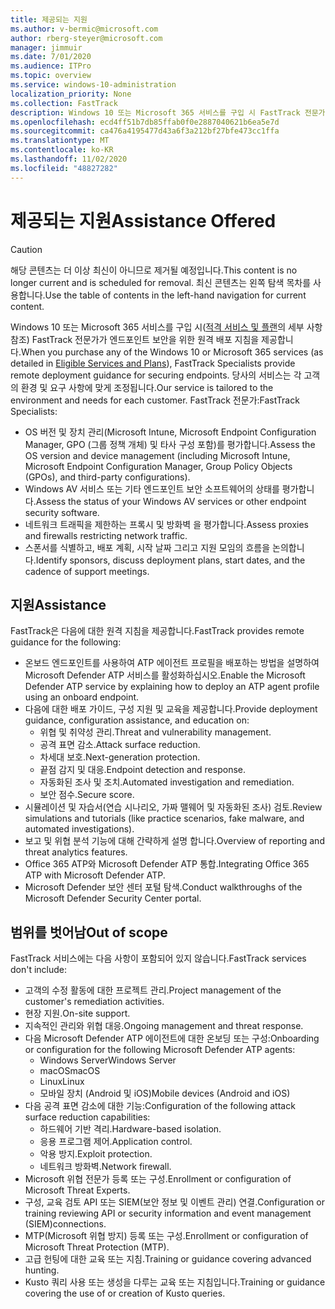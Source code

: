 ```yaml
---
title: 제공되는 지원
ms.author: v-bermic@microsoft.com
author: rberg-steyer@microsoft.com
manager: jimmuir
ms.date: 7/01/2020
ms.audience: ITPro
ms.topic: overview
ms.service: windows-10-administration
localization_priority: None
ms.collection: FastTrack
description: Windows 10 또는 Microsoft 365 서비스를 구입 시 FastTrack 전문가가 엔드포인트 보안을 위한 원격 배포 지침을 제공합니다. 당사의 서비스는 각 고객의 환경 및 요구 사항에 맞게 조정됩니다.
ms.openlocfilehash: ecd4ff51b7db85ffab0f0e2887040621b6ea5e7d
ms.sourcegitcommit: ca476a4195477d43a6f3a212bf27bfe473cc1ffa
ms.translationtype: MT
ms.contentlocale: ko-KR
ms.lasthandoff: 11/02/2020
ms.locfileid: "48827282"
---
```

# <a name="assistance-offered"></a><span data-ttu-id="69fa7-104">제공되는 지원</span><span class="sxs-lookup"><span data-stu-id="69fa7-104">Assistance Offered</span></span>  

> [!CAUTION]
> <span data-ttu-id="69fa7-105">해당 콘텐츠는 더 이상 최신이 아니므로 제거될 예정입니다.</span><span class="sxs-lookup"><span data-stu-id="69fa7-105">This content is no longer current and is scheduled for removal.</span></span> <span data-ttu-id="69fa7-106">최신 콘텐츠는 왼쪽 탐색 목차를 사용합니다.</span><span class="sxs-lookup"><span data-stu-id="69fa7-106">Use the table of contents in the left-hand navigation for current content.</span></span>

<span data-ttu-id="69fa7-107">Windows 10 또는 Microsoft 365 서비스를 구입 시([적격 서비스 및 플랜](M365-eligible-services-and-plans.md)의 세부 사항 참조) FastTrack 전문가가 엔드포인트 보안을 위한 원격 배포 지침을 제공합니다.</span><span class="sxs-lookup"><span data-stu-id="69fa7-107">When you purchase any of the Windows 10 or Microsoft 365 services (as detailed in [Eligible Services and Plans](M365-eligible-services-and-plans.md)), FastTrack Specialists provide remote deployment guidance for securing endpoints.</span></span> <span data-ttu-id="69fa7-108">당사의 서비스는 각 고객의 환경 및 요구 사항에 맞게 조정됩니다.</span><span class="sxs-lookup"><span data-stu-id="69fa7-108">Our service is tailored to the environment and needs for each customer.</span></span> <span data-ttu-id="69fa7-109">FastTrack 전문가:</span><span class="sxs-lookup"><span data-stu-id="69fa7-109">FastTrack Specialists:</span></span>
- <span data-ttu-id="69fa7-110">OS 버전 및 장치 관리(Microsoft Intune, Microsoft Endpoint Configuration Manager, GPO (그룹 정책 개체) 및 타사 구성 포함)를 평가합니다.</span><span class="sxs-lookup"><span data-stu-id="69fa7-110">Assess the OS version and device management (including Microsoft Intune, Microsoft Endpoint Configuration Manager, Group Policy Objects (GPOs), and third-party configurations).</span></span>
- <span data-ttu-id="69fa7-111">Windows AV 서비스 또는 기타 엔드포인트 보안 소프트웨어의 상태를 평가합니다.</span><span class="sxs-lookup"><span data-stu-id="69fa7-111">Assess the status of your Windows AV services or other endpoint security software.</span></span>
- <span data-ttu-id="69fa7-112">네트워크 트래픽을 제한하는 프록시 및 방화벽 을 평가합니다.</span><span class="sxs-lookup"><span data-stu-id="69fa7-112">Assess proxies and firewalls restricting network traffic.</span></span>
- <span data-ttu-id="69fa7-113">스폰서를 식별하고, 배포 계획, 시작 날짜 그리고 지원 모임의 흐름을 논의합니다.</span><span class="sxs-lookup"><span data-stu-id="69fa7-113">Identify sponsors, discuss deployment plans, start dates, and the cadence of support meetings.</span></span>

## <a name="assistance"></a><span data-ttu-id="69fa7-114">지원</span><span class="sxs-lookup"><span data-stu-id="69fa7-114">Assistance</span></span>

<span data-ttu-id="69fa7-115">FastTrack은 다음에 대한 원격 지침을 제공합니다.</span><span class="sxs-lookup"><span data-stu-id="69fa7-115">FastTrack provides remote guidance for the following:</span></span>
- <span data-ttu-id="69fa7-116">온보드 엔드포인트를 사용하여 ATP 에이전트 프로필을 배포하는 방법을 설명하여 Microsoft Defender ATP 서비스를 활성화하십시오.</span><span class="sxs-lookup"><span data-stu-id="69fa7-116">Enable the Microsoft Defender ATP service by explaining how to deploy an ATP agent profile using an onboard endpoint.</span></span>
- <span data-ttu-id="69fa7-117">다음에 대한 배포 가이드, 구성 지원 및 교육을 제공합니다.</span><span class="sxs-lookup"><span data-stu-id="69fa7-117">Provide deployment guidance, configuration assistance, and education on:</span></span>
    - <span data-ttu-id="69fa7-118">위협 및 취약성 관리.</span><span class="sxs-lookup"><span data-stu-id="69fa7-118">Threat and vulnerability management.</span></span>
    - <span data-ttu-id="69fa7-119">공격 표면 감소.</span><span class="sxs-lookup"><span data-stu-id="69fa7-119">Attack surface reduction.</span></span>
    - <span data-ttu-id="69fa7-120">차세대 보호.</span><span class="sxs-lookup"><span data-stu-id="69fa7-120">Next-generation protection.</span></span>
    - <span data-ttu-id="69fa7-121">끝점 감지 및 대응.</span><span class="sxs-lookup"><span data-stu-id="69fa7-121">Endpoint detection and response.</span></span>
    - <span data-ttu-id="69fa7-122">자동화된 조사 및 조치.</span><span class="sxs-lookup"><span data-stu-id="69fa7-122">Automated investigation and remediation.</span></span>
    - <span data-ttu-id="69fa7-123">보안 점수.</span><span class="sxs-lookup"><span data-stu-id="69fa7-123">Secure score.</span></span>
- <span data-ttu-id="69fa7-124">시뮬레이션 및 자습서(연습 시나리오, 가짜 맬웨어 및 자동화된 조사) 검토.</span><span class="sxs-lookup"><span data-stu-id="69fa7-124">Review simulations and tutorials (like practice scenarios, fake malware, and automated investigations).</span></span>
- <span data-ttu-id="69fa7-125">보고 및 위협 분석 기능에 대해 간략하게 설명 합니다.</span><span class="sxs-lookup"><span data-stu-id="69fa7-125">Overview of reporting and threat analytics features.</span></span>
- <span data-ttu-id="69fa7-126">Office 365 ATP와 Microsoft Defender ATP 통합.</span><span class="sxs-lookup"><span data-stu-id="69fa7-126">Integrating Office 365 ATP with Microsoft Defender ATP.</span></span>
- <span data-ttu-id="69fa7-127">Microsoft Defender 보안 센터 포털 탐색.</span><span class="sxs-lookup"><span data-stu-id="69fa7-127">Conduct walkthroughs of the Microsoft Defender Security Center portal.</span></span>

## <a name="out-of-scope"></a><span data-ttu-id="69fa7-128">범위를 벗어남</span><span class="sxs-lookup"><span data-stu-id="69fa7-128">Out of scope</span></span>

<span data-ttu-id="69fa7-129">FastTrack 서비스에는 다음 사항이 포함되어 있지 않습니다.</span><span class="sxs-lookup"><span data-stu-id="69fa7-129">FastTrack services don't include:</span></span>
- <span data-ttu-id="69fa7-130">고객의 수정 활동에 대한 프로젝트 관리.</span><span class="sxs-lookup"><span data-stu-id="69fa7-130">Project management of the customer's remediation activities.</span></span>
- <span data-ttu-id="69fa7-131">현장 지원.</span><span class="sxs-lookup"><span data-stu-id="69fa7-131">On-site support.</span></span>
- <span data-ttu-id="69fa7-132">지속적인 관리와 위협 대응.</span><span class="sxs-lookup"><span data-stu-id="69fa7-132">Ongoing management and threat response.</span></span>
- <span data-ttu-id="69fa7-133">다음 Microsoft Defender ATP 에이전트에 대한 온보딩 또는 구성:</span><span class="sxs-lookup"><span data-stu-id="69fa7-133">Onboarding or configuration for the following Microsoft Defender ATP agents:</span></span>
   - <span data-ttu-id="69fa7-134">Windows Server</span><span class="sxs-lookup"><span data-stu-id="69fa7-134">Windows Server</span></span>
   - <span data-ttu-id="69fa7-135">macOS</span><span class="sxs-lookup"><span data-stu-id="69fa7-135">macOS</span></span>
   - <span data-ttu-id="69fa7-136">Linux</span><span class="sxs-lookup"><span data-stu-id="69fa7-136">Linux</span></span>
   - <span data-ttu-id="69fa7-137">모바일 장치 (Android 및 iOS)</span><span class="sxs-lookup"><span data-stu-id="69fa7-137">Mobile devices (Android and iOS)</span></span>
- <span data-ttu-id="69fa7-138">다음 공격 표면 감소에 대한 기능:</span><span class="sxs-lookup"><span data-stu-id="69fa7-138">Configuration of the following attack surface reduction capabilities:</span></span>
    - <span data-ttu-id="69fa7-139">하드웨어 기반 격리.</span><span class="sxs-lookup"><span data-stu-id="69fa7-139">Hardware-based isolation.</span></span>
    - <span data-ttu-id="69fa7-140">응용 프로그램 제어.</span><span class="sxs-lookup"><span data-stu-id="69fa7-140">Application control.</span></span>
    - <span data-ttu-id="69fa7-141">악용 방지.</span><span class="sxs-lookup"><span data-stu-id="69fa7-141">Exploit protection.</span></span>
    - <span data-ttu-id="69fa7-142">네트워크 방화벽.</span><span class="sxs-lookup"><span data-stu-id="69fa7-142">Network firewall.</span></span>
- <span data-ttu-id="69fa7-143">Microsoft 위협 전문가 등록 또는 구성.</span><span class="sxs-lookup"><span data-stu-id="69fa7-143">Enrollment or configuration of Microsoft Threat Experts.</span></span>
- <span data-ttu-id="69fa7-144">구성, 교육 검토 API 또는 SIEM(보안 정보 및 이벤트 관리) 연결.</span><span class="sxs-lookup"><span data-stu-id="69fa7-144">Configuration or training reviewing API or security information and event management (SIEM)connections.</span></span>
- <span data-ttu-id="69fa7-145">MTP(Microsoft 위협 방지) 등록 또는 구성.</span><span class="sxs-lookup"><span data-stu-id="69fa7-145">Enrollment or configuration of Microsoft Threat Protection (MTP).</span></span>
- <span data-ttu-id="69fa7-146">고급 헌팅에 대한 교육 또는 지침.</span><span class="sxs-lookup"><span data-stu-id="69fa7-146">Training or guidance covering advanced hunting.</span></span>
- <span data-ttu-id="69fa7-147">Kusto 쿼리 사용 또는 생성을 다루는 교육 또는 지침입니다.</span><span class="sxs-lookup"><span data-stu-id="69fa7-147">Training or guidance covering the use of or creation of Kusto queries.</span></span>
